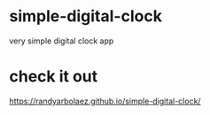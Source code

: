 # simple-digital-clock
very simple digital clock app

# check it out
https://randyarbolaez.github.io/simple-digital-clock/
